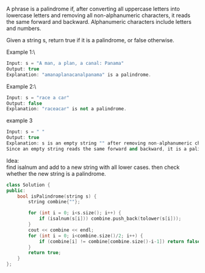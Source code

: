 A phrase is a palindrome if, after converting all uppercase letters into lowercase letters and removing all non-alphanumeric characters, it reads the same forward and backward. Alphanumeric characters include letters and numbers.

Given a string s, return true if it is a palindrome, or false otherwise.


Example 1:\
```cpp
Input: s = "A man, a plan, a canal: Panama"
Output: true
Explanation: "amanaplanacanalpanama" is a palindrome.
```

Example 2:\
```cpp
Input: s = "race a car"
Output: false
Explanation: "raceacar" is not a palindrome.
```

example 3
```cpp
Input: s = " "
Output: true
Explanation: s is an empty string "" after removing non-alphanumeric characters.
Since an empty string reads the same forward and backward, it is a palindrome.
```

Idea:\
find isalnum and add to a new string with all lower cases.
then check whether the new string is a palindrome.

```cpp
class Solution {
public:
    bool isPalindrome(string s) {
        string combine{""};

        for (int i = 0; i<s.size(); i++) {
            if (isalnum(s[i])) combine.push_back(tolower(s[i]));
        }
        cout << combine << endl;
        for (int i = 0; i<combine.size()/2; i++) {
            if (combine[i] != combine[combine.size()-i-1]) return false;
        }
        return true;
    }
};
```








